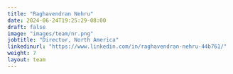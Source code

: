```yaml
---
title: "Raghavendran Nehru"
date: 2024-06-24T19:25:29-08:00
draft: false
image: "images/team/nr.png"
jobtitle: "Director, North America"
linkedinurl: "https://www.linkedin.com/in/raghavendran-nehru-44b761/"
weight: 7
layout: team
---
```



